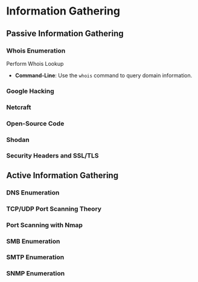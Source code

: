 # Information Gathering

## Passive Information Gathering

### Whois Enumeration

Perform Whois Lookup

* **Command-Line**: Use the `whois` command to query domain information.

### Google Hacking

### Netcraft

### Open-Source Code

### Shodan

### Security Headers and SSL/TLS

## Active Information Gathering

### DNS Enumeration

### TCP/UDP Port Scanning Theory

### Port Scanning with Nmap

### SMB Enumeration

### SMTP Enumeration

### SNMP Enumeration

